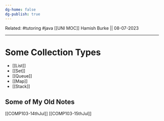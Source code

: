 ```yaml
---
dg-home: false
dg-publish: true
---
```

Related: #tutoring #java 
[[UNI MOC]]
Hamish Burke || 08-07-2023
***

# Some Collection Types

- [[List]]
- [[Set]]
- [[Queue]]
- [[Map]]
- [[Stack]]

## Some of My Old Notes

[[COMP103-14thJul]] 
[[COMP103-15thJul]]

